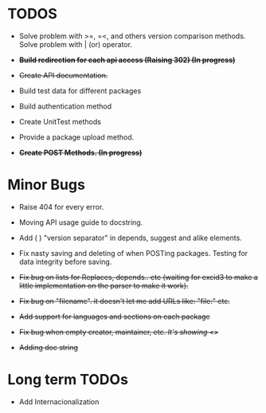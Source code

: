 # TODOS #

- Solve problem with >=, =<, and others version comparison methods. Solve problem with | (or) operator.

- ~~**Build redirection for each api access (Raising 302) (In progress)**~~

- ~~Create API documentation.~~

- Build test data for different packages

- Build authentication method

- Create UnitTest methods

- Provide a package upload method.

- ~~**Create POST Methods. (In progress)**~~

# Minor Bugs #

- Raise 404 for every error.

- Moving API usage guide to docstring.

- Add ( ) "version separator" in depends, suggest and alike elements.

- Fix nasty saving and deleting of when POSTing packages. Testing for data integrity before saving.

- ~~Fix bug on lists for Replaces, depends.. etc (waiting for excid3 to make a little implementation on the parser to make it work).~~

- ~~Fix bug on "filename". it doesn't let me add URLs like: "file:" etc.~~

- ~~Add support for languages and sections on each package~~

- ~~Fix bug when empty creator, maintainer, etc. _It's showing <>_~~

- ~~Adding doc string~~



# Long term TODOs #

- Add Internacionalization